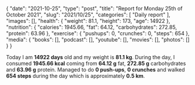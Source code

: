 {
    "date": "2021-10-25",
    "type": "post",
    "title": "Report for Monday 25th of October 2021",
    "slug": "2021\/10\/25",
    "categories": [
        "Daily report"
    ],
    "images": [],
    "health": {
        "weight": 81.1,
        "height": 173,
        "age": 14922
    },
    "nutrition": {
        "calories": 1945.66,
        "fat": 64.12,
        "carbohydrates": 272.85,
        "protein": 63.96
    },
    "exercise": {
        "pushups": 0,
        "crunches": 0,
        "steps": 654
    },
    "media": {
        "books": [],
        "podcast": [],
        "youtube": [],
        "movies": [],
        "photos": []
    }
}

Today I am <strong>14922 days</strong> old and my weight is <strong>81.1 kg</strong>. During the day, I consumed <strong>1945.66 kcal</strong> coming from <strong>64.12 g</strong> fat, <strong>272.85 g</strong> carbohydrates and <strong>63.96 g</strong> protein. Managed to do <strong>0 push-ups</strong>, <strong>0 crunches</strong> and walked <strong>654 steps</strong> during the day which is approximately <strong>0.5 km</strong>.